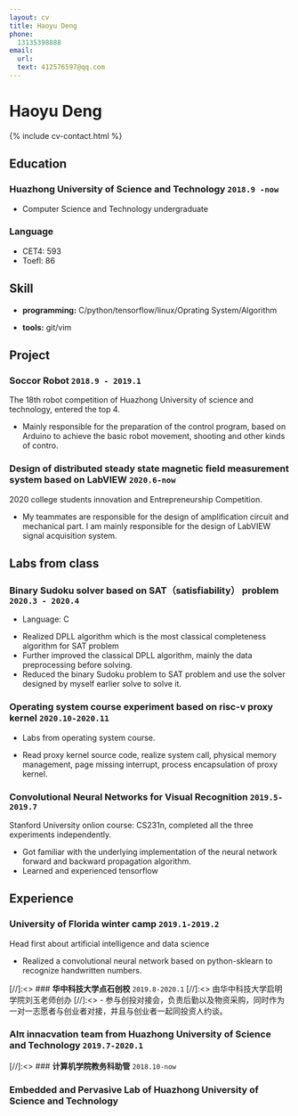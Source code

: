 ```yaml
---
layout: cv
title: Haoyu Deng
phone:
  13135398888
email:
  url: 
  text: 412576597@qq.com
---
```

  


#  Haoyu Deng

<!--
include contact information from the front matter
Supported arguments:
    - homepage: url, text
    - phone
    - email
-->

{% include cv-contact.html %}



##  Education

### **Huazhong University of Science and Technology** `2018.9 -now`
- Computer Science and Technology undergraduate

### **Language** 
- CET4:  593
- Toefl: 86

## Skill
- **programming:** C/python/tensorflow/linux/Oprating System/Algorithm

- **tools:** git/vim

## Project

### **Soccor Robot** `2018.9 - 2019.1`
The 18th robot competition of Huazhong University of science and technology, entered the top 4.
- Mainly responsible for the preparation of the control program, based on Arduino to achieve the basic robot movement, shooting and other kinds of contro.

### **Design of distributed steady state magnetic field measurement system based on LabVIEW** `2020.6-now`
2020 college students innovation and Entrepreneurship Competition.
- My teammates are responsible for the design of amplification circuit and mechanical part. I am mainly responsible for the design of LabVIEW signal acquisition system.

## Labs from class
### **Binary Sudoku solver based on SAT（satisfiability） problem** `2020.3 - 2020.4`
- Language: C
* Realized DPLL algorithm which is the most classical completeness algorithm for SAT problem
* Further improved the classical DPLL algorithm, mainly the data preprocessing before solving.
* Reduced the binary Sudoku problem to SAT problem and use the solver designed by myself earlier solve to solve it. 

### **Operating system course experiment based on risc-v proxy kernel** `2020.10-2020.11`
- Labs from operating system course.
* Read proxy kernel source code, realize system call, physical memory management, page missing interrupt, process encapsulation of proxy kernel.

### **Convolutional Neural Networks for Visual Recognition** `2019.5-2019.7`
Stanford University onlion course: CS231n, completed all the three experiments independently.
- Got familiar with the underlying implementation of the neural network forward and backward propagation algorithm.
- Learned and experienced tensorflow


## Experience
### **University of Florida winter camp** `2019.1-2019.2`
Head first about artificial intelligence and data science
- Realized a convolutional neural network based on python-sklearn to recognize handwritten numbers.

[//]:<> ### **华中科技大学点石创校** `2019.8-2020.1`
[//]:<> 由华中科技大学启明学院刘玉老师创办
[//]:<> - 参与创投对接会，负责后勤以及物资采购，同时作为一对一志愿者与创业者对接，并且与创业者一起同投资人约谈。

### **AIπ innacvation team from Huazhong University of Science and Technology** `2019.7-2020.1`

[//]:<> ### **计算机学院教务科助管**  `2018.10-now`

### **Embedded and Pervasive Lab of Huazhong University of Science and Technology**
<!-- ### Footer

Last updated: MAY 2021 -->
